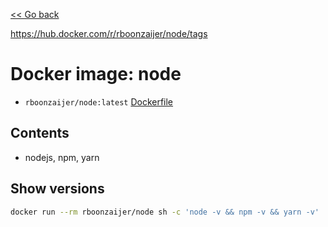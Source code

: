 [<< Go back](../README.md#overview)

https://hub.docker.com/r/rboonzaijer/node/tags

# Docker image: node

- `rboonzaijer/node:latest` [Dockerfile](Dockerfile)

## Contents

- nodejs, npm, yarn

## Show versions

```bash
docker run --rm rboonzaijer/node sh -c 'node -v && npm -v && yarn -v'
```
